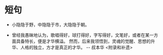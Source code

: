 # 短句

- 小隐隐于野，中隐隐于市，大隐隐于朝。

- 曾经我愚昧地认为，歌唱得好，球打得好，字写得好，文笔好，或者在某一方面具备特长，便是才华横溢。
  然而，后来我领悟到，灵魂的觉醒、思想的升华、人格的独立，方才是真正的才华。 -- 叔本华 <附录和补遗>
